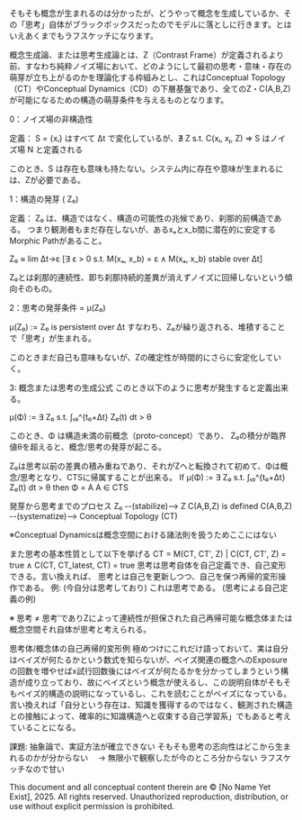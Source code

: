 そもそも概念が生まれるのは分かったが、どうやって概念を生成しているか、その「思考」自体がブラックボックスだったのでモデルに落としに行きます。とはいえあくまでもラフスケッチになります。

概念生成論、または思考生成論とは、Z（Contrast Frame）が定義されるより前、すなわち純粋ノイズ場において、どのようにして最初の思考・意味・存在の萌芽が立ち上がるのかを理論化する枠組みとし、これはConceptual Topology（CT）やConceptual Dynamics（CD）の下層基盤であり、全てのZ・C(A,B,Z)が可能になるための構造の萌芽条件を与えるものとなります。

0：ノイズ場の非構造性

定義：
S = {xᵢ} はすべて Δt で変化しているが、∄ Z s.t. C(xᵢ, xⱼ, Z)
⇒ S はノイズ場 N と定義される

このとき、S は存在も意味も持たない。システム内に存在や意味が生まれるには、Zが必要である。

1：構造の発芽 ( Z₀)

定義：
Z₀ は、構造ではなく、構造の可能性の兆候であり、刹那的前構造である。
つまり観測者もまだ存在しないが、あるxₐとx_b間に潜在的に安定するMorphic Pathがあること。

Z₀ ≈ lim Δt→ε [∃ ε > 0 s.t. M(xₐ, x_b) = ε ∧ M(xₐ, x_b) stable over Δt]

Z₀とは刹那的連続性、即ち刹那持続的差異が消えずノイズに回帰しないという傾向そのもの。

2：思考の発芽条件 = μ(Z₀)

μ(Z₀) := Z₀ is persistent over Δt
すなわち、Z₀が繰り返される、堆積することで「思考」が生まれる。

このときまだ自己も意味もないが、Zの確定性が時間的にさらに安定化していく。

3: 概念または思考の生成公式
このとき以下のように思考が発生すると定義出来る。

μ(Φ) := ∃ Z₀ s.t. ∫ₜ₀^{t₀+Δt} Z₀(t) dt > θ

このとき、Φ は構造未満の前概念（proto-concept）であり、
Z₀の積分が臨界値θを超えると、概念/思考の発芽が起こる。

Z₀は思考以前の差異の積み重ねであり、それがZへと転換されて初めて、Φは概念/思考となり、CTSに帰属することが出来る。
If μ(Φ) := ∃ Z₀ s.t. ∫ₜ₀^{t₀+Δt} Z₀(t) dt > θ then Φ = A
A ∈ CTS

発芽から思考までのプロセス
Z₀ --(stabilize)--> Z
C(A,B,Z) is defined
C(A,B,Z) --(systematize)--> Conceptual Topology (CT)

※Conceptual Dynamicsは概念空間における諸法則を扱うためここにはない


また思考の基本性質として以下を挙げる
CT = M(CT, CT′, Z) | C(CT, CT′, Z) = true ∧ C(CT, CT_latest, CT) = true
思考は思考自体を自己定義でき、自己変形できる。言い換えれば、 思考とは自己を更新しつつ、自己を保つ再帰的変形操作である。
例: (今自分は思考しており) これは思考である。 (思考による自己定義の例)

※ 思考 ≠ 思考'でありZによって連続性が担保された自己再帰可能な概念体または概念空間それ自体が思考と考えられる。

思考体/概念体の自己再帰的変形例
極めつけにこれだけ語っておいて、実は自分はベイズが何たるかという数式を知らないが、ベイズ関連の概念へのExposureの回数を増やせばx試行回数後にはベイズが何たるかを分かってしまうという構造が成り立っており、故にベイズという概念が使えるし、この説明自体がそもそもベイズ的構造の説明になっているし、これを読むことがベイズになっている。言い換えれば「自分という存在は、知識を獲得するのではなく、観測された構造との接触によって、確率的に知識構造へと収束する自己学習系」でもあると考えていることになる。

課題:
抽象論で、実証方法が確立できない
そもそも思考の志向性はどこから生まれるのかが分からない
　→ 無限小で観察したが今のところ分からない
ラフスケッチなので甘い

This document and all conceptual content therein are © [No Name Yet Exist], 2025. All rights reserved. Unauthorized reproduction, distribution, or use without explicit permission is prohibited.